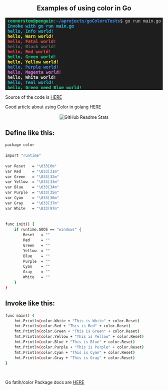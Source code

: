 
 <h2 align="center">Examples of using color in Go</h2>


<p align="center">
 <img width="600px" src="https://github.com/coding-to-music/goColorsTests/blob/main/go-run-main.png?raw=true" align="center" alt="GitHub Readme Stats" />
 
 

Source of the code is [HERE](https://gist.github.com/ik5/d8ecde700972d4378d87)


Good article about using Color in golang [HERE](https://twinnation.org/articles/35/how-to-add-colors-to-your-console-terminal-output-in-go)

<p align="center">
 <img width="600px" src="https://github.com/coding-to-music/goColorsTests/blob/main/twinnation-go-colors
.png?raw=true" align="center" alt="GitHub Readme Stats" />


## Define like this:
```bash
package color

import "runtime"

var Reset   = "\033[0m"
var Red     = "\033[31m"
var Green   = "\033[32m"
var Yellow  = "\033[33m"
var Blue    = "\033[34m"
var Purple  = "\033[35m"
var Cyan    = "\033[36m"
var Gray    = "\033[37m"
var White   = "\033[97m"


func init() {
	if runtime.GOOS == "windows" {
		Reset   = ""
		Red     = ""
		Green   = ""
		Yellow  = ""
		Blue    = ""
		Purple  = ""
		Cyan    = ""
		Gray    = ""
		White   = ""
	}
}
```

## Invoke like this:

```bash
func main() {
    fmt.Println(color.White + "This is White" + color.Reset)
    fmt.Println(color.Red + "This is Red" + color.Reset)
    fmt.Println(color.Green + "This is Green" + color.Reset)
    fmt.Println(color.Yellow + "This is Yellow" + color.Reset)
    fmt.Println(color.Blue + "This is Blue" + color.Reset)
    fmt.Println(color.Purple + "This is Purple" + color.Reset)
    fmt.Println(color.Cyan + "This is Cyan" + color.Reset)
    fmt.Println(color.Gray + "This is Gray" + color.Reset)
}
```

<p align="center">
 <img width="600px" src="https://user-images.githubusercontent.com/438920/96832689-03b3e000-13f4-11eb-9803-46f4c4de3406.jpg" align="center" alt="" />
 
 
Go fatih/color Package docs are [HERE](https://github.com/coding-to-music/goColorsTests/blob/main/fatih-color.jpg?raw=true)


